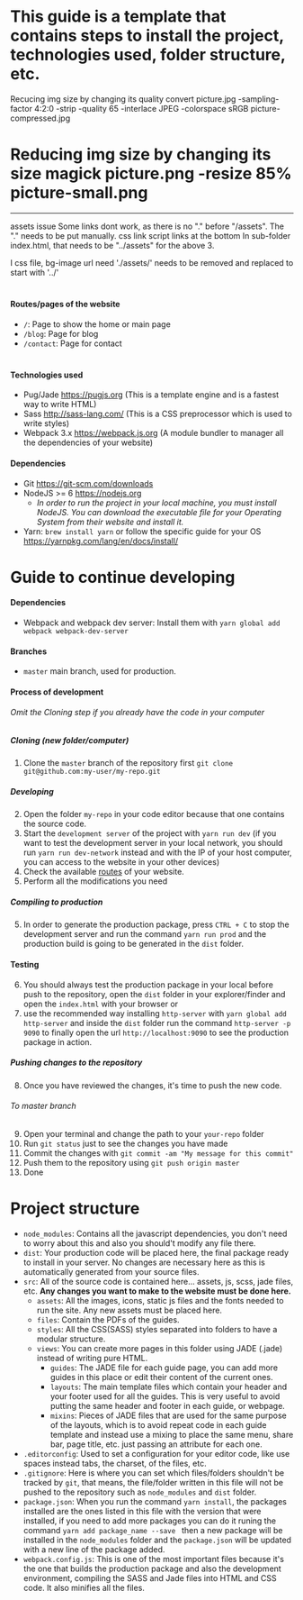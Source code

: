 This guide is a template that contains steps to install the project, technologies used, folder structure, etc.
===================
Recucing img size by changing its quality
convert picture.jpg -sampling-factor 4:2:0 -strip -quality 65 -interlace JPEG -colorspace sRGB picture-compressed.jpg

Reducing img size by changing its size
magick picture.png -resize 85% picture-small.png
===============

********
assets issue
Some links dont work, as there is no "." before "/assets". The "." needs to be put manually.
    css link
    script links at the bottom
In sub-folder index.html, that needs to be "../assets" for the above 3.

I css file, bg-image url need './assets/' needs to be removed and replaced to start with '../'

#

#### <a id="routes">Routes/pages of the website</a>

* `/`: Page to show the home or main page
* `/blog`: Page for blog
* `/contact`: Page for contact

#
#
#### Technologies used
* Pug/Jade https://pugjs.org (This is a template engine and is a fastest way to write HTML)
* Sass http://sass-lang.com/ (This is a CSS preprocessor which is used to write styles)
* Webpack 3.x https://webpack.js.org (A module bundler to manager all the dependencies of your website)

#### Dependencies

* Git https://git-scm.com/downloads
* NodeJS >= 6 https://nodejs.org
  * *In order to run the project in your local machine, you must install NodeJS. You can download the executable file for your Operating System from their website and install it.*
* Yarn: `brew install yarn` or follow the specific guide for your OS https://yarnpkg.com/lang/en/docs/install/

#
# 
# Guide to continue developing

#### Dependencies

* Webpack and webpack dev server: Install them with `yarn global add webpack webpack-dev-server`

#### Branches
* `master` main branch, used for production.

#### Process of development

###### Omit the Cloning step if you already have the code in your computer
##### Cloning  (new folder/computer)

1. Clone the `master` branch of the repository first `git clone git@github.com:my-user/my-repo.git`

##### Developing
2. Open the folder `my-repo` in your code editor because that one contains the source code.
3. Start the `development server` of the project with `yarn run dev` (if you want to test the development server in your local network, you should run `yarn run dev-network` instead and with the IP of your host computer, you can access to the website in your other devices)
5. Check the available [routes](#routes) of your website.
6. Perform all the modifications you need


##### Compiling to production
5. In order to generate the production package, press `CTRL + C` to stop the development server and run the command `yarn run prod` and the production build is going to be generated in the `dist` folder.

#### Testing
6. You should always test the production package in your local before push to the repository, open the `dist` folder in your explorer/finder and open the `index.html` with your browser or
7. use the recommended way installing `http-server` with `yarn global add http-server` and inside the `dist` folder run the command `http-server -p 9090` to finally open the url `http://localhost:9090` to see the production package in action.


##### Pushing changes to the repository
8. Once you have reviewed the changes, it's time to push the new code.

###### To master branch
9. Open your terminal and change the path to your `your-repo` folder
10. Run `git status` just to see the changes you have made
11. Commit the changes with `git commit -am "My message for this commit"`
12. Push them to the repository using `git push origin master`
13. Done

#
#
# Project structure

* `node_modules`: Contains all the javascript dependencies, you don't need to worry about this and also you should't modify any file there.
* `dist`: Your production code will be placed here, the final package ready to install in your server. No changes are necessary here as this is automatically generated from your source files.
* `src`: All of the source code is contained here... assets, js, scss, jade files, etc. **Any changes you want to make to the website must be done here.**
  * `assets`: All the images, icons, static js files and the fonts needed to run the site. Any new assets must be placed here.
  * `files`: Contain the PDFs of the guides.
  * `styles`: All the CSS(SASS) styles separated into folders to have a modular structure.
  * `views`: You can create more pages in this folder using JADE (.jade) instead of writing pure HTML.
    * `guides`: The JADE file for each guide page, you can add more guides in this place or edit their content of the current ones.
    * `layouts`: The main template files which contain your header and your footer used for all the guides. This is very useful to avoid putting the same header and footer in each guide, or webpage.
    * `mixins`: Pieces of JADE files that are used for the same purpose of the layouts, which is to avoid repeat code in each guide template and instead use a mixing to place the same menu, share bar, page title, etc. just passing an attribute for each one.
* `.editorconfig`: Used to set a configuration for your editor code, like use spaces instead tabs, the charset, of the files, etc.
* `.gitignore`: Here is where you can set which files/folders shouldn't be tracked by `git`, that means, the file/folder written in this file will not be pushed to the repository such as `node_modules` and `dist` folder.
* `package.json`: When you run the command `yarn install`, the packages installed are the ones listed in this file with the version that were installed, if you need to add more packages you can do it runing the command `yarn add package_name --save ` then a new package will be installed in the `node_modules` folder and the `package.json` will be updated with a new line of the package added.
* `webpack.config.js`: This is one of the most important files because it's the one that builds the production package and also the development environment, compiling the SASS and Jade files into HTML and CSS code. It also minifies all the files.


